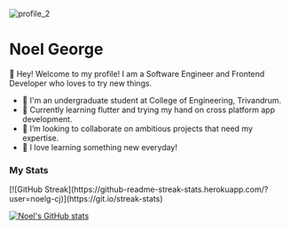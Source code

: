 ![profile_2](https://github.com/noelg-cj/noelg-cj/assets/76249580/0b92c9b7-8fb8-4836-b1a8-1aa792a9cd87)


<h1>Noel George</h1> 🎄
Hey! Welcome to my profile! 
I am a Software Engineer and Frontend Developer who loves to try new things.

- 🔭 I'm an undergraduate student at College of Engineering, Trivandrum.
- 🌱 Currently learning flutter and trying my hand on cross platform app development.
- 👯 I’m looking to collaborate on ambitious projects that need my expertise.
- 📖 I love learning something new everyday!

<h3>My Stats</h3>
[![GitHub Streak](https://github-readme-streak-stats.herokuapp.com/?user=noelg-cj)](https://git.io/streak-stats)

[![Noel's GitHub stats](https://github-readme-stats-noelg-cj.vercel.app/api?username=noelg-cj)](https://github.com/noelg-cj/github-readme-stats)

<!--
- 🔭 I’m currently working on ...
- 🌱 I’m currently learning ...
- 👯 I’m looking to collaborate on ...
- 🤔 I’m looking for help with ...
- 💬 Ask me about ...
- 📫 How to reach me: ...
- 😄 Pronouns: ...
- ⚡ Fun fact: ...
-->
